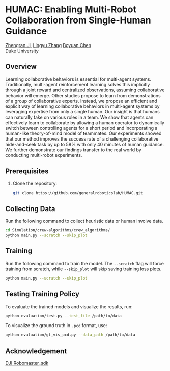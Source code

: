 # HUMAC: Enabling Multi-Robot Collaboration from Single-Human Guidance
[Zhengran Ji](https://jzr01.github.io/), [Lingyu Zhang](https://lingyu98.github.io/) [Boyuan Chen](http://boyuanchen.com/)
<br>
Duke University
<br>


## Overview
Learning collaborative behaviors is essential for multi-agent systems. Traditionally, multi-agent reinforcement learning solves this implicitly through a joint reward and centralized observations, assuming collaborative behavior will emerge. Other studies propose to learn from demonstrations of a group of collaborative experts. Instead, we propose an efficient and explicit way of learning collaborative behaviors in multi-agent systems by leveraging expertise from only a single human. Our insight is that humans can naturally take on various roles in a team. We show that agents can effectively learn to collaborate by allowing a human operator to dynamically switch between controlling agents for a short period and incorporating a human-like theory-of-mind model of teammates. Our experiments showed that our method improves the success rate of a challenging collaborative hide-and-seek task by up to 58$\%$ with only 40 minutes of human guidance. We further demonstrate our findings transfer to the real world by conducting multi-robot experiments.

## Prerequisites

1. Clone the repository:

    ```bash
    git clone https://github.com/generalroboticslab/HUMAC.git
    ```
    
## Collecting Data

Run the following command to collect heuristic data or human involve data.

```bash
cd Simulation/crew-algorithms/crew_algorithms/
python main.py --scratch --skip_plot
```

## Training
Run the following command to train the model. The `--scratch` flag will force training from scratch, while `--skip_plot` will skip saving training loss plots.

```bash
python main.py --scratch --skip_plot
```

## Testing Training Policy

To evaluate the trained models and visualize the results, run:

```bash
python evaluation/test.py --test_file /path/to/data
```

To visualize the ground truth in `.pcd` format, use:

```bash
python evaluation/gt_vis_pcd.py --data_path /path/to/data
```

## Acknowledgement
[DJI Robomaster_sdk](https://github.com/dji-sdk/RoboMaster-SDK)
